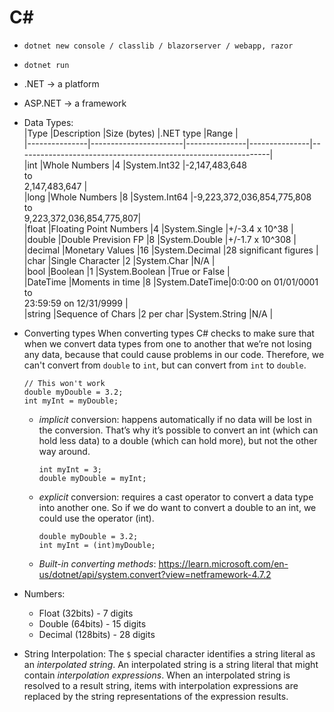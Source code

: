 # C#

- `dotnet new console / classlib / blazorserver / webapp, razor`
- `dotnet run`
- .NET -> a platform
- ASP.NET -> a framework
- Data Types:  
  |Type |Description |Size (bytes) |.NET type |Range |  
  |---------------|-----------------------|---------------|---------------|---------------------------------------------------------------|  
  |int |Whole Numbers |4 |System.Int32 |-2,147,483,648<br/>to<br/>2,147,483,647 |  
  |long |Whole Numbers |8 |System.Int64 |-9,223,372,036,854,775,808<br/>to<br/>9,223,372,036,854,775,807|  
  |float |Floating Point Numbers |4 |System.Single |+/-3.4 x 10^38 |  
  |double |Double Prevision FP |8 |System.Double |+/-1.7 x 10^308 |  
  |decimal |Monetary Values |16 |System.Decimal |28 significant figures |  
  |char |Single Character |2 |System.Char |N/A |  
  |bool |Boolean |1 |System.Boolean |True or False |  
  |DateTime |Moments in time |8 |System.DateTime|0:0:00 on 01/01/0001<br/>to<br/>23:59:59 on 12/31/9999 |  
  |string |Sequence of Chars |2 per char |System.String |N/A |
- Converting types
  When converting types C# checks to make sure that when we convert data types from one to another that we’re not losing any data, because that could cause problems in our code. Therefore, we can't convert from `double` to `int`, but can convert from `int` to `double`.

  ```
  // This won't work
  double myDouble = 3.2;
  int myInt = myDouble;
  ```

  - _implicit_ conversion: happens automatically if no data will be lost in the conversion. That’s why it’s possible to convert an int (which can hold less data) to a double (which can hold more), but not the other way around.
    ```
    int myInt = 3;
    double myDouble = myInt;
    ```
  - _explicit_ conversion: requires a cast operator to convert a data type into another one. So if we do want to convert a double to an int, we could use the operator (int).
    ```
    double myDouble = 3.2;
    int myInt = (int)myDouble;
    ```
  - _Built-in converting methods_: https://learn.microsoft.com/en-us/dotnet/api/system.convert?view=netframework-4.7.2

- Numbers:

  - Float (32bits) - 7 digits
  - Double (64bits) - 15 digits
  - Decimal (128bits) - 28 digits

- String Interpolation:
  The `$` special character identifies a string literal as an _interpolated string_. An interpolated string is a string literal that might contain _interpolation expressions_. When an interpolated string is resolved to a result string, items with interpolation expressions are replaced by the string representations of the expression results.
